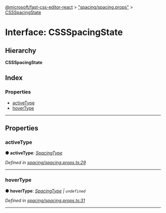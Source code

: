[@microsoft/fast-css-editor-react](../README.md) > ["spacing/spacing.props"](../modules/_spacing_spacing_props_.md) > [CSSSpacingState](../interfaces/_spacing_spacing_props_.cssspacingstate.md)

# Interface: CSSSpacingState

## Hierarchy

**CSSSpacingState**

## Index

### Properties

* [activeType](_spacing_spacing_props_.cssspacingstate.md#activetype)
* [hoverType](_spacing_spacing_props_.cssspacingstate.md#hovertype)

---

## Properties

<a id="activetype"></a>

###  activeType

**● activeType**: *[SpacingType](../enums/_spacing_spacing_props_.spacingtype.md)*

*Defined in [spacing/spacing.props.ts:29](https://github.com/Microsoft/fast-dna/blob/164dd3ca/packages/fast-css-editor-react/src/spacing/spacing.props.ts#L29)*

___
<a id="hovertype"></a>

###  hoverType

**● hoverType**: *[SpacingType](../enums/_spacing_spacing_props_.spacingtype.md) \| `undefined`*

*Defined in [spacing/spacing.props.ts:31](https://github.com/Microsoft/fast-dna/blob/164dd3ca/packages/fast-css-editor-react/src/spacing/spacing.props.ts#L31)*

___

